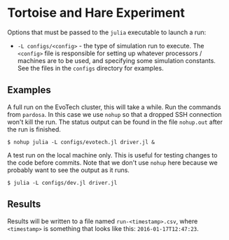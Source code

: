 # Tortoise and Hare Experiment

Options that must be passed to the `julia` executable to launch a run:

  * `-L configs/<config>` - the type of simulation run to execute. The
    `<config>` file is responsible for setting up whatever processors / machines
    are to be used, and specifying some simulation constants. See the files in
    the `configs` directory for examples.

## Examples

A full run on the EvoTech cluster, this will take a while. Run the commands
from `pardosa`. In this case we use `nohup` so that a dropped SSH connection
won't kill the run. The status output can be found in the file `nohup.out`
after the run is finished.

```
$ nohup julia -L configs/evotech.jl driver.jl &
```

A test run on the local machine only. This is useful for testing changes to the
code before commits. Note that we don't use `nohup` here because we probably
want to see the output as it runs.

```
$ julia -L configs/dev.jl driver.jl
```

## Results

Results will be written to a file named `run-<timestamp>.csv`, where
`<timestamp>` is something that looks like this: `2016-01-17T12:47:23`.

